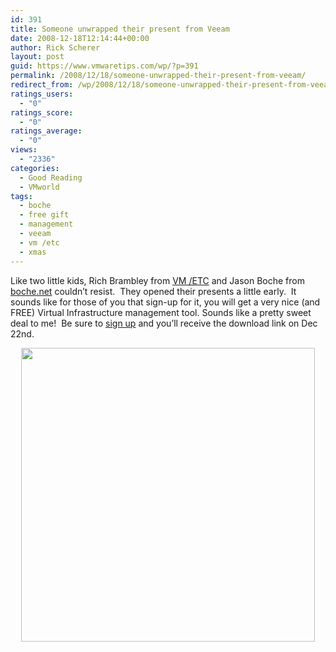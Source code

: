 ```yaml
---
id: 391
title: Someone unwrapped their present from Veeam
date: 2008-12-18T12:14:44+00:00
author: Rick Scherer
layout: post
guid: https://www.vmwaretips.com/wp/?p=391
permalink: /2008/12/18/someone-unwrapped-their-present-from-veeam/
redirect_from: /wp/2008/12/18/someone-unwrapped-their-present-from-veeam/
ratings_users:
  - "0"
ratings_score:
  - "0"
ratings_average:
  - "0"
views:
  - "2336"
categories:
  - Good Reading
  - VMworld
tags:
  - boche
  - free gift
  - management
  - veeam
  - vm /etc
  - xmas
---
```

Like two little kids, Rich Brambley from <a href="http://vmetc.com/2008/12/16/unwrapping-the-free-tool-from-veeam/" target="_blank">VM /ETC</a> and Jason Boche from <a href="http://www.boche.net/blog/?p=716" target="_blank">boche.net</a> couldn&#8217;t resist.  They opened their presents a little early.  It sounds like for those of you that sign-up for it, you will get a very nice (and FREE) Virtual Infrastructure management tool. Sounds like a pretty sweet deal to me!  Be sure to <a href="http://www.veeam.com/xmas/default.html" target="_blank">sign up</a> and you&#8217;ll receive the download link on Dec 22nd.

<p style="text-align: center;">
  <a href="http://www.veeam.com/xmas/default.html"><img class="aligncenter size-full wp-image-392" title="veeam" src="https://www.vmwaretips.com/wp-content/uploads/2008/12/3118155635_26211be7a2.jpg" alt="" width="470" srcset="https://www.vmwaretips.com/wp-content/uploads/2008/12/3118155635_26211be7a2.jpg 500w, https://www.vmwaretips.com/wp-content/uploads/2008/12/3118155635_26211be7a2-300x223.jpg 300w" sizes="(max-width: 500px) 100vw, 500px" /></a>
</p>
